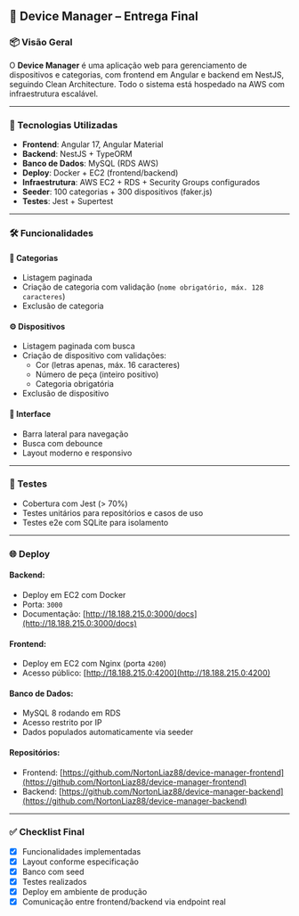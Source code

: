 ## 🧾 Device Manager – Entrega Final

### 📦 Visão Geral

O **Device Manager** é uma aplicação web para gerenciamento de dispositivos e categorias, com frontend em Angular e backend em NestJS, seguindo Clean Architecture. Todo o sistema está hospedado na AWS com infraestrutura escalável.

---

### 🚀 Tecnologias Utilizadas

- **Frontend**: Angular 17, Angular Material
- **Backend**: NestJS + TypeORM
- **Banco de Dados**: MySQL (RDS AWS)
- **Deploy**: Docker + EC2 (frontend/backend)
- **Infraestrutura**: AWS EC2 + RDS + Security Groups configurados
- **Seeder**: 100 categorias + 300 dispositivos (faker.js)
- **Testes**: Jest + Supertest

---

### 🛠 Funcionalidades

#### 📁 Categorias
- Listagem paginada
- Criação de categoria com validação (`nome obrigatório, máx. 128 caracteres`)
- Exclusão de categoria

#### ⚙️ Dispositivos
- Listagem paginada com busca
- Criação de dispositivo com validações:
  - Cor (letras apenas, máx. 16 caracteres)
  - Número de peça (inteiro positivo)
  - Categoria obrigatória
- Exclusão de dispositivo

#### 🎨 Interface
- Barra lateral para navegação
- Busca com debounce
- Layout moderno e responsivo

---

### 🧪 Testes

- Cobertura com Jest (> 70%)
- Testes unitários para repositórios e casos de uso
- Testes e2e com SQLite para isolamento

---

### 🌐 Deploy

#### Backend:
- Deploy em EC2 com Docker
- Porta: `3000`
- Documentação: [http://18.188.215.0:3000/docs](http://18.188.215.0:3000/docs)

#### Frontend:
- Deploy em EC2 com Nginx (porta `4200`)
- Acesso público: [http://18.188.215.0:4200](http://18.188.215.0:4200)

#### Banco de Dados:
- MySQL 8 rodando em RDS
- Acesso restrito por IP
- Dados populados automaticamente via seeder

#### Repositórios:
- Frontend: [https://github.com/NortonLiaz88/device-manager-frontend](https://github.com/NortonLiaz88/device-manager-frontend)
- Backend: [https://github.com/NortonLiaz88/device-manager-backend](https://github.com/NortonLiaz88/device-manager-backend)

---

### ✅ Checklist Final

- [x] Funcionalidades implementadas
- [x] Layout conforme especificação
- [x] Banco com seed
- [x] Testes realizados
- [x] Deploy em ambiente de produção
- [x] Comunicação entre frontend/backend via endpoint real
